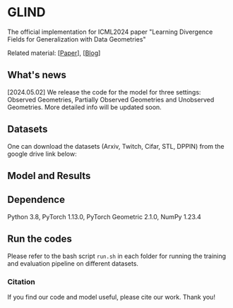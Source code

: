 # GLIND

The official implementation for ICML2024 paper "Learning Divergence Fields for Generalization with Data Geometries"

Related material: [[Paper]()], [[Blog]()]

## What's news

[2024.05.02] We release the code for the model for three settings: Observed Geometries, Partially Observed Geometries and Unobserved Geometries. More detailed info will be updated soon.

## Datasets

One can download the datasets (Arxiv, Twitch, Cifar, STL, DPPIN) from the google drive link below:

## Model and Results

## Dependence

Python 3.8, PyTorch 1.13.0, PyTorch Geometric 2.1.0, NumPy 1.23.4

## Run the codes

Please refer to the bash script `run.sh` in each folder for running the training and evaluation pipeline on different datasets.

### Citation

If you find our code and model useful, please cite our work. Thank you!